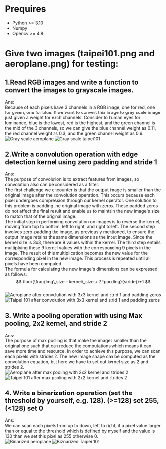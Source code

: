 # Prequires

- Python >= 3.10
- Numpy
- Opencv >= 4.8

# Give two images (taipei101.png and aeroplane.png) for testing:  

## 1.Read RGB images and write a function to convert the images to grayscale images. 

Ans: <br>
Because of each pixels have 3 channels in a RGB image, one for red, one for green, one for blue. If we want to convert this image to gray scale image just given a weight for each channels. Consider to human eyes for luminance, blue is the lowest, red is the highest, and the green channel is the mid of the 3 channels, so we can give the blue channel weight as 0.11, the red channel weight as 0.3, and the green channel weight as 0.6.
![Gray scale aeroplane](./result_img/aeroplane_Q1.png)
![Gray scale taipei101](./result_img/taipei101_Q1.png)

## 2.Write a convolution operation with edge detection kernel using zero padding and stride 1

Ans: <br>
The purpose of convolution is to extract features from images, so convolution also can be considered as a filter.<br> 
The first challenge we encounter is that the output image is smaller than the original image after the convolution operation. This occurs because each pixel undergoes compression through our kernel operator. One solution to this problem is padding the original image with zeros. These padded zeros do not affect the final result and enable us to maintain the new image's size to match that of the original image.<br>
The initial step in performing convolution on images is to reverse the kernel, moving from top to bottom, left to right, and right to left. The second step involves zero-padding the image, as previously mentioned, to ensure the output image retains the same dimensions as the input image. Since the kernel size is 3x3, there are 9 values within the kernel. The third step entails multiplying these 9 kernel values with the corresponding 9 pixels in the image. The result of this multiplication becomes the new value for the corresponding pixel in the new image. This process is repeated until all pixels have been computed.<br>
The formula for calculating the new image's dimensions can be expressed as follows:<br>
$$ floor(\frac{img\_size - kernel\_size + 2*padding}{stride})+1 $$
<br>
![Aeroplane after convolution with 3x3 kernel and strid 1 and padding zeros](./result_img/aeroplane_Q2.png)
![Taipei 101 after convolution with 3x3 kernel and strid 1 and padding zeros](./result_img/taipei101_Q2.png)

## 3. Write a pooling operation with using Max pooling, 2x2 kernel, and  stride 2

Ans: <br>
The purpose of max pooling is that make the images smaller than the original one such that can reduce the computations which means it can save more time and resource. In order to achieve this purpose, we can scan each pixels with strides 2. The new image shape can be computed as the convolution equation, but here we have to set out kernel size as 2 and strides 2.<br>
![Aeroplane after max pooling with 2x2 kernel and strides 2](./result_img/aeroplane_Q3.png)
![Taipei 101 after max pooling with 2x2 kernel and strides 2 ](./result_img/taipei101_Q3.png)

## 4. Write a binarization operation (set the threshold by yourself, e.g. 128). (>=128) set 255, (<128) set 0 

Ans: <br>
We can scan each pixels from up to down, left to right, if a pixel value larger than or equal to the threshold which is defined by myself and the value is 130 than we set this pixel as 255 otherwise 0.<br>
![Binarized aeroplane](./result_img/aeroplane_Q4.png)
![Biznarized Taipei 101](./result_img/taipei101_Q4.png)